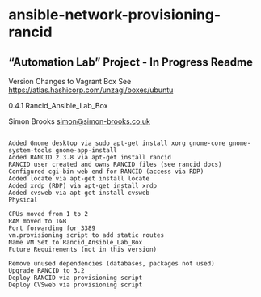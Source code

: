 # ansible-network-provisioning-rancid
“Automation Lab” Project - In Progress
Readme
--

Version Changes to Vagrant Box
See https://atlas.hashicorp.com/unzagi/boxes/ubuntu

0.4.1 Rancid_Ansible_Lab_Box

Simon Brooks simon@simon-brooks.co.uk

```Software

Added Gnome desktop via sudo apt-get install xorg gnome-core gnome-system-tools gnome-app-install
Added RANCID 2.3.8 via apt-get install rancid
RANCID user created and owns RANCID files (see rancid docs)
Configured cgi-bin web end for RANCID (access via RDP)
Added locate via apt-get install locate
Added xrdp (RDP) via apt-get install xrdp
Added cvsweb via apt-get install cvsweb
Physical

CPUs moved from 1 to 2
RAM moved to 1GB
Port forwarding for 3389
vm.provisioning script to add static routes
Name VM Set to Rancid_Ansible_Lab_Box
Future Requirements (not in this version)

Remove unused dependencies (databases, packages not used)
Upgrade RANCID to 3.2
Deploy RANCID via provisioning script
Deploy CVSweb via provisioning script
```

